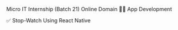 Micro IT Internship (Batch 21) Online 
Domain
👨‍💻 App Development

✅ Stop-Watch Using React Native 

